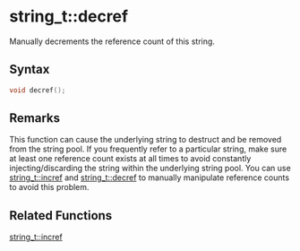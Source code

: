 
# string_t::decref

Manually decrements the reference count of this string.

## Syntax

```cpp
void decref();
```

## Remarks

This function can cause the underlying string to destruct and be removed from the string pool. If you frequently refer to a particular string, make sure at least one reference count exists at all times to avoid constantly injecting/discarding the string within the underlying string pool. You can use [string_t::incref](https://github.com/RandyGaul/cute_framework/blob/master/doc/string/strpool/incref.md) and [string_t::decref](https://github.com/RandyGaul/cute_framework/blob/master/doc/string/strpool/decref.md) to manually manipulate reference counts to avoid this problem.

## Related Functions

[string_t::incref](https://github.com/RandyGaul/cute_framework/blob/master/doc/string/string/incref.md)  
